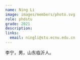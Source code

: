 ```yaml
---
name: Ning Li
image: images/members/photo.svg
role: phdstu
grade: 2021
description: 
links:
  email: ningli@stu.ecnu.edu.cn
---
```


李宁，男，山东临沂人。